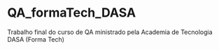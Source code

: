 # QA_formaTech_DASA
Trabalho final do curso de QA ministrado pela Academia de Tecnologia DASA (Forma Tech)

